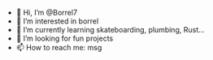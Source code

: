 - 👋 Hi, I’m @Borrel7
- 👀 I’m interested in borrel
- 🌱 I’m currently learning skateboarding, plumbing, Rust... 
- 💞️ I’m looking for fun projects
- 📫 How to reach me: msg

<!---
Borrel7/Borrel7 is a ✨ special ✨ repository because its `README.md` (this file) appears on your GitHub profile.
You can click the Preview link to take a look at your changes.
--->

